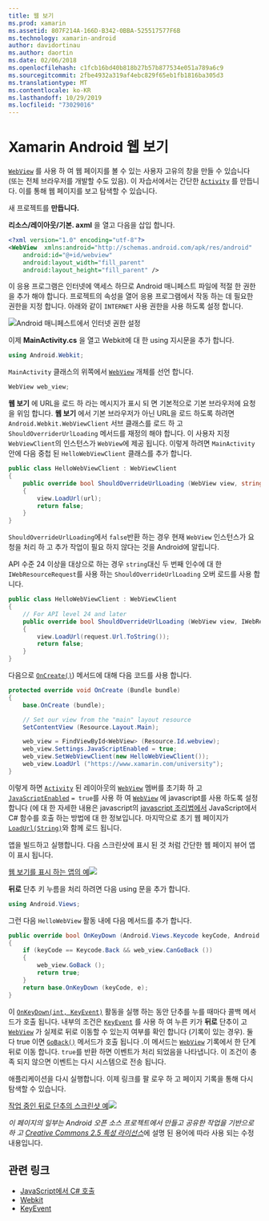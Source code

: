 ```yaml
---
title: 웹 보기
ms.prod: xamarin
ms.assetid: 807F214A-166D-B342-0BBA-525517577F6B
ms.technology: xamarin-android
author: davidortinau
ms.author: daortin
ms.date: 02/06/2018
ms.openlocfilehash: c1fcb16bd40b818b27b57b877534e051a789a6c9
ms.sourcegitcommit: 2fbe4932a319af4ebc829f65eb1fb1816ba305d3
ms.translationtype: MT
ms.contentlocale: ko-KR
ms.lasthandoff: 10/29/2019
ms.locfileid: "73029016"
---
```

# <a name="xamarinandroid-web-view"></a>Xamarin Android 웹 보기

[`WebView`](xref:Android.Webkit.WebView) 를 사용 하 여 웹 페이지를 볼 수 있는 사용자 고유의 창을 만들 수 있습니다 (또는 전체 브라우저를 개발할 수도 있음). 이 자습서에서는 간단한 [`Activity`](xref:Android.App.Activity) 를 만듭니다.
이를 통해 웹 페이지를 보고 탐색할 수 있습니다.

새 프로젝트를 **만듭니다.**

**리소스/레이아웃/기본. axml** 을 열고 다음을 삽입 합니다.

```xml
<?xml version="1.0" encoding="utf-8"?>
<WebView  xmlns:android="http://schemas.android.com/apk/res/android"
    android:id="@+id/webview"
    android:layout_width="fill_parent"
    android:layout_height="fill_parent" />
```

이 응용 프로그램은 인터넷에 액세스 하므로 Android 매니페스트 파일에 적절 한 권한을 추가 해야 합니다. 프로젝트의 속성을 열어 응용 프로그램에서 작동 하는 데 필요한 권한을 지정 합니다. 아래와 같이 `INTERNET` 사용 권한을 사용 하도록 설정 합니다.

![Android 매니페스트에서 인터넷 권한 설정](web-view-images/01-set-internet-permissions.png)

이제 **MainActivity.cs** 을 열고 Webkit에 대 한 using 지시문을 추가 합니다.

```csharp
using Android.Webkit;
```

`MainActivity` 클래스의 위쪽에서 [`WebView`](xref:Android.Webkit.WebView) 개체를 선언 합니다.

```csharp
WebView web_view;
```

**웹 보기** 에 URL을 로드 하 라는 메시지가 표시 되 면 기본적으로 기본 브라우저에 요청을 위임 합니다. **웹 보기** 에서 기본 브라우저가 아닌 URL을 로드 하도록 하려면 `Android.Webkit.WebViewClient` 서브 클래스를 로드 하 고 `ShouldOverriderUrlLoading` 메서드를 재정의 해야 합니다. 이 사용자 지정 `WebViewClient`의 인스턴스가 `WebView`에 제공 됩니다. 이렇게 하려면 `MainActivity`안에 다음 중첩 된 `HelloWebViewClient` 클래스를 추가 합니다.

```csharp
public class HelloWebViewClient : WebViewClient
{
    public override bool ShouldOverrideUrlLoading (WebView view, string url)
    {
        view.LoadUrl(url);
        return false;
    }
}
```

`ShouldOverrideUrlLoading`에서 `false`반환 하는 경우 현재 `WebView` 인스턴스가 요청을 처리 하 고 추가 작업이 필요 하지 않다는 것을 Android에 알립니다. 

API 수준 24 이상을 대상으로 하는 경우 `string`대신 두 번째 인수에 대 한 `IWebResourceRequest`를 사용 하는 `ShouldOverrideUrlLoading` 오버 로드를 사용 합니다.

```csharp
public class HelloWebViewClient : WebViewClient
{
    // For API level 24 and later
    public override bool ShouldOverrideUrlLoading (WebView view, IWebResourceRequest request)
    {
        view.LoadUrl(request.Url.ToString());
        return false;
    }
}
```

다음으로 [`OnCreate()`](xref:Android.App.Activity.OnCreate*)) 메서드에 대해 다음 코드를 사용 합니다.

```csharp
protected override void OnCreate (Bundle bundle)
{
    base.OnCreate (bundle);

    // Set our view from the "main" layout resource
    SetContentView (Resource.Layout.Main);

    web_view = FindViewById<WebView> (Resource.Id.webview);
    web_view.Settings.JavaScriptEnabled = true;
    web_view.SetWebViewClient(new HelloWebViewClient());
    web_view.LoadUrl ("https://www.xamarin.com/university");
}
```

이렇게 하면 [`Activity`](xref:Android.App.Activity) 된 레이아웃의 [`WebView`](xref:Android.Webkit.WebView) 멤버를 초기화 하 고 [`JavaScriptEnabled`](xref:Android.Webkit.WebSettings.JavaScriptEnabled)
`= true`를 사용 하 여 [`WebView`](xref:Android.Webkit.WebView) 에 javascript를 사용 하도록 설정 합니다 (에 대 한 자세한 내용은 javascript의 [javascript 조리법에서](https://github.com/xamarin/recipes/tree/master/Recipes/android/controls/webview/call_csharp_from_javascript) JavaScript에서 C\# 함수를 호출 하는 방법에 대 한 정보입니다. 마지막으로 초기 웹 페이지가 [`LoadUrl(String)`](xref:Android.Webkit.WebView)와 함께 로드 됩니다.

앱을 빌드하고 실행합니다. 다음 스크린샷에 표시 된 것 처럼 간단한 웹 페이지 뷰어 앱이 표시 됩니다.

[웹 보기를 표시 하는 앱의 예![](web-view-images/02-simple-webview-app-sml.png)](web-view-images/02-simple-webview-app.png#lightbox)

**뒤로** 단추 키 누름을 처리 하려면 다음 using 문을 추가 합니다.

```csharp
using Android.Views;
```

그런 다음 `HelloWebView` 활동 내에 다음 메서드를 추가 합니다.

```csharp
public override bool OnKeyDown (Android.Views.Keycode keyCode, Android.Views.KeyEvent e)
{
    if (keyCode == Keycode.Back && web_view.CanGoBack ())
    {
        web_view.GoBack ();
        return true;
    }
    return base.OnKeyDown (keyCode, e);
}
```

이 [`OnKeyDown(int, KeyEvent)`](xref:Android.App.Activity.OnKeyDown*)
활동을 실행 하는 동안 단추를 누를 때마다 콜백 메서드가 호출 됩니다. 내부의 조건은 [`KeyEvent`](xref:Android.Views.KeyEvent) 를 사용 하 여 누른 키가 **뒤로** 단추이 고 [`WebView`](xref:Android.Webkit.WebView) 가 실제로 뒤로 이동할 수 있는지 여부를 확인 합니다 (기록이 있는 경우). 둘 다 true 이면 [`GoBack()`](xref:Android.Webkit.WebView.GoBack) 메서드가 호출 됩니다 .이 메서드는 [`WebView`](xref:Android.Webkit.WebView) 기록에서 한 단계 뒤로 이동 합니다. `true`를 반환 하면 이벤트가 처리 되었음을 나타냅니다. 이 조건이 충족 되지 않으면 이벤트는 다시 시스템으로 전송 됩니다.

애플리케이션을 다시 실행합니다. 이제 링크를 팔 로우 하 고 페이지 기록을 통해 다시 탐색할 수 있습니다.

[작업 중인 뒤로 단추의 스크린샷 예![](web-view-images/03-back-button-sml.png)](web-view-images/03-back-button.png#lightbox)

*이 페이지의 일부는 Android 오픈 소스 프로젝트에서 만들고 공유한 작업을 기반으로 하 고*
[*Creative Commons 2.5 특성 라이선스*](https://creativecommons.org/licenses/by/2.5/)에 설명 된 용어에 따라 사용 되는 수정 내용입니다.

## <a name="related-links"></a>관련 링크

- [JavaScript에서 C# 호출](https://github.com/xamarin/recipes/tree/master/Recipes/android/controls/webview/call_csharp_from_javascript)
- [Webkit](xref:Android.Webkit.WebView)
- [KeyEvent](xref:Android.Webkit.WebView)
